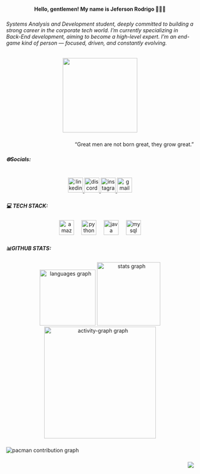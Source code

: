 <h4 align="center">Hello, gentlemen! My name is Jeferson Rodrigo 👨🏻‍💻</h4>

###

<h6 align="left">Systems Analysis and Development student, deeply committed to building a strong career in the corporate tech world. I’m currently specializing in Back-End development, aiming to become a high-level expert. I’m an end-game kind of person — focused, driven, and constantly evolving.</h6>

###

<div align="center">
  <img height="200" src="https://postimg.cc/6TVbxKcf"  />
</div>

###

<p align="right">“Great men are not born great, they grow great.”</p>

###

<h5 align="left">🌐Socials:</h5>

###

<br clear="both">

<div align="center">
  <a href="www.linkedin.com/in/jeferson-rodrigo-937676276" target="_blank">
    <img src="https://img.shields.io/static/v1?message=LinkedIn&logo=linkedin&label=&color=0077B5&logoColor=white&labelColor=&style=for-the-badge" height="40" alt="linkedin logo"  />
  </a>
  <a href="https://discord.gg/cWH3pbWg" target="_blank">
    <img src="https://img.shields.io/static/v1?message=Discord&logo=discord&label=&color=7289DA&logoColor=white&labelColor=&style=for-the-badge" height="40" alt="discord logo"  />
  </a>
  <a href="https://www.instagram.com/not_jef?igsh=bnhiaWhrc2QweDB3" target="_blank">
    <img src="https://img.shields.io/static/v1?message=Instagram&logo=instagram&label=&color=E4405F&logoColor=white&labelColor=&style=for-the-badge" height="40" alt="instagram logo"  />
  </a>
  <a href="jefersondacostacomercial@gmail.com" target="_blank">
    <img src="https://img.shields.io/static/v1?message=Gmail&logo=gmail&label=&color=D14836&logoColor=white&labelColor=&style=for-the-badge" height="40" alt="gmail logo"  />
  </a>
</div>

###

<h5 align="left">💻 TECH STACK:</h5>

###

<div align="center">
  <img src="https://skillicons.dev/icons?i=aws" height="40" alt="amazonwebservices logo"  />
  <img width="12" />
  <img src="https://skillicons.dev/icons?i=py" height="40" alt="python logo"  />
  <img width="12" />
  <img src="https://skillicons.dev/icons?i=java" height="40" alt="java logo"  />
  <img width="12" />
  <img src="https://skillicons.dev/icons?i=mysql" height="40" alt="mysql logo"  />
</div>

###

<h5 align="left">📊GITHUB STATS:</h5>

###

<div align="center">
  <img src="https://github-readme-stats.vercel.app/api/top-langs?username=notjef&locale=en&hide_title=false&layout=compact&card_width=320&langs_count=5&theme=dark&hide_border=false&order=2" height="150" alt="languages graph"  />
  <img src="https://github-readme-stats.vercel.app/api?username=notjef&hide_title=false&hide_rank=false&show_icons=true&include_all_commits=true&count_private=true&disable_animations=false&theme=dark&locale=en&hide_border=false&order=1" height="170" alt="stats graph"  />
  <img src="https://github-readme-activity-graph.vercel.app/graph?username=notjef&radius=16&theme=high-contrast&area=true&order=5" height="300" alt="activity-graph graph"  />
</div>

###

<picture>
  <source media="(prefers-color-scheme: dark)" srcset="https://raw.githubusercontent.com/notjef/notjef/output/pacman-contribution-graph-dark.svg">
  <source media="(prefers-color-scheme: light)" srcset="https://raw.githubusercontent.com/notjef/notjef/output/pacman-contribution-graph.svg">
  <img alt="pacman contribution graph" src="https://raw.githubusercontent.com/notjef/notjef/output/pacman-contribution-graph.svg">
</picture>

###

<div align="right">
  <img src="https://visitor-badge.laobi.icu/badge?page_id=notjef.notjef&right_color=crimson"  />
</div>

###


